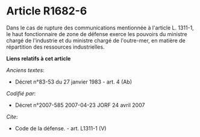 # Article R1682-6

Dans le cas de rupture des communications mentionnée à l'article L. 1311-1, le haut fonctionnaire de zone de défense exerce
les pouvoirs du ministre chargé de l'industrie et du ministre chargé de l'outre-mer, en matière de répartition des ressources
industrielles.

**Liens relatifs à cet article**

_Anciens textes_:

  - Décret n°83-53 du 27 janvier 1983 - art. 4 (Ab)

_Codifié par_:

  - Décret n°2007-585 2007-04-23 JORF 24 avril 2007

_Cite_:

  - Code de la défense. - art. L1311-1 (V)
